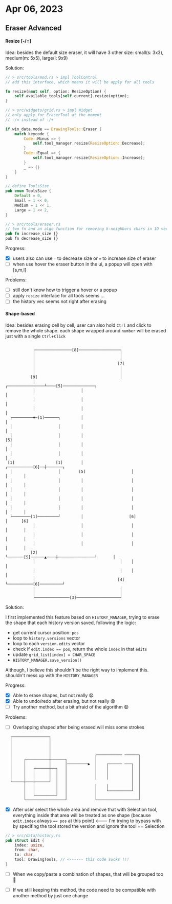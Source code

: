 # Apr 06, 2023

## Eraser Advanced

#### Resize [-/=]

Idea: besides the default size eraser, it will have 3 other size: small(s: 3x3), medium(m: 5x5), large(l: 9x9)

Solution:

```rust
// > src/tools/mod.rs > impl ToolControl
// add this interface, which means it will be apply for all tools

fn resize(&mut self, option: ResizeOption) {
    self.available_tools[self.current].resize(option);
}

// > src/widgets/grid.rs > impl Widget
// only apply for EraserTool at the moment
// -/= instead of -/+

if win_data.mode == DrawingTools::Eraser {
    match keycode {
        Code::Minus => {
            self.tool_manager.resize(ResizeOption::Decrease);
        }
        Code::Equal => {
            self.tool_manager.resize(ResizeOption::Increase);
        }
        _ => {}
    }
}

// define ToolsSize
pub enum ToolsSize {
    Default = 0,
    Small = 1 << 0,
    Medium = 1 << 1,
    Large = 1 << 2,
}

// > src/tools/eraser.rs
// two fn and an algo function for removing k-neighbors chars in 1D vec
pub fn increase_size {}
pub fn decrease_size {}

```

Progress:

- [x] users also can use `-` to decrease size or `=` to increase size of eraser
- [ ] when use hover the eraser button in the ui, a popup will open with [s,m,l]

Problems:

- [ ] still don't know how to trigger a hover or a popup
- [ ] apply `resize` interface for all tools seems ...
- [ ] the history vec seems not right after erasing

#### Shape-based

Idea: besides erasing cell by cell, user can also hold `Ctrl` and click to remove the whole shape. each shape wrapped around `number` will be erased just with a single `Ctrl`+`Click`

```

            ┌────────────────[8]──────────────────┐
            │                                     │
            │                                     │
            │                                    [7]
            │                                     │
            │                                     │
           [9]                                    │
            │                    ┌────────────────┴────[5]──────────────┐
            │                    │                                      │
            │                    │                                      │
            │                    │                                      │
  ┌─────────▼─[1]──────┐         │                                      │
  │                    │         │                                      │
  │                    │         │                                     [5]
  │                    │         │                                      │
  │                    │         │                                      │
 [1]                  [1]        │                     ┌───────────[6]──┼───────┐
  │                    │        [5]                    │                │       │
  │                    │         │                     │                │       │
  │                    │         │                     │                │       │
  │                    │         │                     │                │       │
  │                    │         │                     │                │       │
  └────────[1]─────────┘         │                    [6]               │      [6]
            │                    │                     │                │       │
            │                    │                     │                │       │
            │                    │                     │                │       │
           [2]                   └───────[5]──────▲────┼────────────────┘       │
            │                                     │    │                        │
            │                                     │    │                        │
            │                                    [4]   └───────────[6]──────────┘
            │                                     │
            │                                     │
            └───────────────[3]───────────────────┘

```

Solution:

I first implemented this feature based on `HISTORY_MANAGER`, trying to erase the shape that each history version saved, following the logic:

- get current cursor position: `pos`
- loop to `history.versions` vector
- loop to each `version.edits` vector
- check if `edit.index == pos`, return the whole `index` in that `edits`
- update `grid_list[index] = CHAR_SPACE`
- `HISTORY_MANAGER.save_version()`

Although, I believe this shouldn't be the right way to implement this. shouldn't mess up with the `HISTORY_MANAGER`

Progress:

- [x] Able to erase shapes, but not really :anguished:
- [x] Able to undo/redo after erasing, but not really :anguished:
- [ ] Try another method, but a bit afraid of the algorithm :anguished:

Problems:

- [ ] Overlapping shaped after being erased will miss some strokes

```
  ┌────────────────┐
  │                │
  │                │
  │                │
  │                │                   ┌─────────── ──────┐
  │     ┌──────────┼──────┐            │                  │
  │     │          │      │─────────▶  │    ┌────── ───┐  │
  │     │   ┌──────┼──┐   │            │    │          │  │
  │     │   │      │  │   │            │    │          │  │
  │     │   │      │  │   │            │    │          │  │
  └─────┼───┼──────┘  │   │                            │  │
        │   │         │   │            │    │          │  │
        │   │         │   │            │    └──────────┘  │
        │   └─────────┘   │            │                  │
        └─────────────────┘            └──────────────────┘

```

- [x] After user select the whole area and remove that with Selection tool, everything inside that area will be treated as one shape (because `edit.index` always `== pos` at this point) <--- I'm trying to bypass with by specifing the tool stored the version and ignore the tool == Selection

```rust
// > src/data/history.rs
pub struct Edit {
    index: usize,
    from: char,
    to: char,
    tool: DrawingTools, // <------ this code sucks !!!
}

```

- [ ] When we copy/paste a combination of shapes, that will be grouped too :hear_no_evil:

- [ ] If we still keeping this method, the code need to be compatible with another method by just one change
